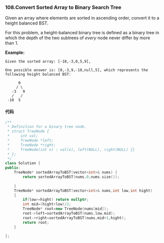 ### 108.Convert Sorted Array to Binary Search Tree

Given an array where elements are sorted in ascending order, convert it to a height balanced BST.

For this problem, a height-balanced binary tree is defined as a binary tree in which the depth of the two subtrees of *every* node never differ by more than 1.

**Example:**

```
Given the sorted array: [-10,-3,0,5,9],

One possible answer is: [0,-3,9,-10,null,5], which represents the following height balanced BST:

      0
     / \
   -3   9
   /   /
 -10  5
```

#### 代码

```cpp
/**
 * Definition for a binary tree node.
 * struct TreeNode {
 *     int val;
 *     TreeNode *left;
 *     TreeNode *right;
 *     TreeNode(int x) : val(x), left(NULL), right(NULL) {}
 * };
 */
class Solution {
public:
    TreeNode* sortedArrayToBST(vector<int>& nums) {
        return sortedArrayToBST(nums,0,nums.size());
        
    }
    TreeNode* sortedArrayToBST(vector<int>& nums,int low,int hight)
    {
        if(low>=hight) return nullptr;
        int mid=(hight+low)/2;
        TreeNode* root=new TreeNode(nums[mid]);
        root->left=sortedArrayToBST(nums,low,mid);
        root->right=sortedArrayToBST(nums,mid+1,hight);
        return root;
    }
    
};
```

